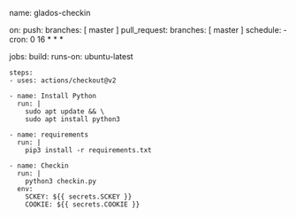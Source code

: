 name: glados-checkin

on:
  push:
    branches: [ master ]
  pull_request:
    branches: [ master ]
  schedule:
    - cron:  0 16 * * * 

jobs:
  build:
    runs-on: ubuntu-latest

    steps:
    - uses: actions/checkout@v2

    - name: Install Python
      run: |
        sudo apt update && \
        sudo apt install python3
      
    - name: requirements
      run: |
        pip3 install -r requirements.txt
        
    - name: Checkin
      run: |
        python3 checkin.py 
      env: 
        SCKEY: ${{ secrets.SCKEY }}
        COOKIE: ${{ secrets.COOKIE }}
